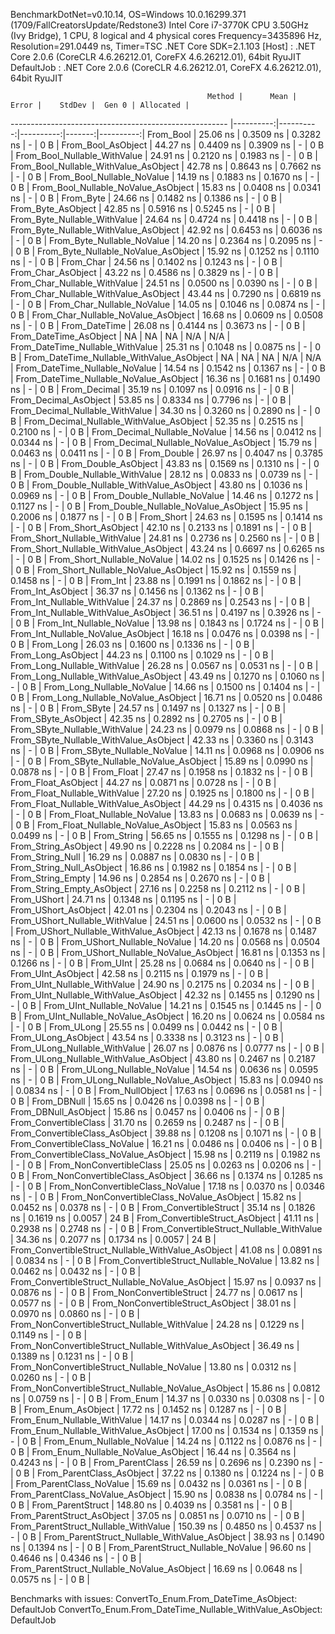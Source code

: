 
BenchmarkDotNet=v0.10.14, OS=Windows 10.0.16299.371 (1709/FallCreatorsUpdate/Redstone3)
Intel Core i7-3770K CPU 3.50GHz (Ivy Bridge), 1 CPU, 8 logical and 4 physical cores
Frequency=3435896 Hz, Resolution=291.0449 ns, Timer=TSC
.NET Core SDK=2.1.103
  [Host]     : .NET Core 2.0.6 (CoreCLR 4.6.26212.01, CoreFX 4.6.26212.01), 64bit RyuJIT
  DefaultJob : .NET Core 2.0.6 (CoreCLR 4.6.26212.01, CoreFX 4.6.26212.01), 64bit RyuJIT


                                                Method |      Mean |     Error |    StdDev |  Gen 0 | Allocated |
------------------------------------------------------ |----------:|----------:|----------:|-------:|----------:|
                                             From_Bool |  25.06 ns | 0.3509 ns | 0.3282 ns |      - |       0 B |
                                    From_Bool_AsObject |  44.27 ns | 0.4409 ns | 0.3909 ns |      - |       0 B |
                          From_Bool_Nullable_WithValue |  24.91 ns | 0.2120 ns | 0.1983 ns |      - |       0 B |
                 From_Bool_Nullable_WithValue_AsObject |  42.78 ns | 0.8643 ns | 0.7662 ns |      - |       0 B |
                            From_Bool_Nullable_NoValue |  14.19 ns | 0.1883 ns | 0.1670 ns |      - |       0 B |
                   From_Bool_Nullable_NoValue_AsObject |  15.83 ns | 0.0408 ns | 0.0341 ns |      - |       0 B |
                                             From_Byte |  24.66 ns | 0.1482 ns | 0.1386 ns |      - |       0 B |
                                    From_Byte_AsObject |  42.85 ns | 0.5916 ns | 0.5245 ns |      - |       0 B |
                          From_Byte_Nullable_WithValue |  24.64 ns | 0.4724 ns | 0.4418 ns |      - |       0 B |
                 From_Byte_Nullable_WithValue_AsObject |  42.92 ns | 0.6453 ns | 0.6036 ns |      - |       0 B |
                            From_Byte_Nullable_NoValue |  14.20 ns | 0.2364 ns | 0.2095 ns |      - |       0 B |
                   From_Byte_Nullable_NoValue_AsObject |  15.92 ns | 0.1252 ns | 0.1110 ns |      - |       0 B |
                                             From_Char |  24.56 ns | 0.1402 ns | 0.1243 ns |      - |       0 B |
                                    From_Char_AsObject |  43.22 ns | 0.4586 ns | 0.3829 ns |      - |       0 B |
                          From_Char_Nullable_WithValue |  24.51 ns | 0.0500 ns | 0.0390 ns |      - |       0 B |
                 From_Char_Nullable_WithValue_AsObject |  43.44 ns | 0.7290 ns | 0.6819 ns |      - |       0 B |
                            From_Char_Nullable_NoValue |  14.05 ns | 0.1046 ns | 0.0874 ns |      - |       0 B |
                   From_Char_Nullable_NoValue_AsObject |  16.68 ns | 0.0609 ns | 0.0508 ns |      - |       0 B |
                                         From_DateTime |  26.08 ns | 0.4144 ns | 0.3673 ns |      - |       0 B |
                                From_DateTime_AsObject |        NA |        NA |        NA |    N/A |       N/A |
                      From_DateTime_Nullable_WithValue |  25.31 ns | 0.1048 ns | 0.0875 ns |      - |       0 B |
             From_DateTime_Nullable_WithValue_AsObject |        NA |        NA |        NA |    N/A |       N/A |
                        From_DateTime_Nullable_NoValue |  14.54 ns | 0.1542 ns | 0.1367 ns |      - |       0 B |
               From_DateTime_Nullable_NoValue_AsObject |  16.36 ns | 0.1681 ns | 0.1490 ns |      - |       0 B |
                                          From_Decimal |  35.19 ns | 0.1097 ns | 0.0916 ns |      - |       0 B |
                                 From_Decimal_AsObject |  53.85 ns | 0.8334 ns | 0.7796 ns |      - |       0 B |
                       From_Decimal_Nullable_WithValue |  34.30 ns | 0.3260 ns | 0.2890 ns |      - |       0 B |
              From_Decimal_Nullable_WithValue_AsObject |  52.35 ns | 0.2515 ns | 0.2100 ns |      - |       0 B |
                         From_Decimal_Nullable_NoValue |  14.56 ns | 0.0412 ns | 0.0344 ns |      - |       0 B |
                From_Decimal_Nullable_NoValue_AsObject |  15.79 ns | 0.0463 ns | 0.0411 ns |      - |       0 B |
                                           From_Double |  26.97 ns | 0.4047 ns | 0.3785 ns |      - |       0 B |
                                  From_Double_AsObject |  43.83 ns | 0.1569 ns | 0.1310 ns |      - |       0 B |
                        From_Double_Nullable_WithValue |  28.12 ns | 0.0833 ns | 0.0739 ns |      - |       0 B |
               From_Double_Nullable_WithValue_AsObject |  43.80 ns | 0.1036 ns | 0.0969 ns |      - |       0 B |
                          From_Double_Nullable_NoValue |  14.46 ns | 0.1272 ns | 0.1127 ns |      - |       0 B |
                 From_Double_Nullable_NoValue_AsObject |  15.95 ns | 0.2006 ns | 0.1877 ns |      - |       0 B |
                                            From_Short |  24.63 ns | 0.1595 ns | 0.1414 ns |      - |       0 B |
                                   From_Short_AsObject |  42.10 ns | 0.2133 ns | 0.1891 ns |      - |       0 B |
                         From_Short_Nullable_WithValue |  24.81 ns | 0.2736 ns | 0.2560 ns |      - |       0 B |
                From_Short_Nullable_WithValue_AsObject |  43.24 ns | 0.6697 ns | 0.6265 ns |      - |       0 B |
                           From_Short_Nullable_NoValue |  14.02 ns | 0.1525 ns | 0.1426 ns |      - |       0 B |
                  From_Short_Nullable_NoValue_AsObject |  15.92 ns | 0.1559 ns | 0.1458 ns |      - |       0 B |
                                              From_Int |  23.88 ns | 0.1991 ns | 0.1862 ns |      - |       0 B |
                                     From_Int_AsObject |  36.37 ns | 0.1456 ns | 0.1362 ns |      - |       0 B |
                           From_Int_Nullable_WithValue |  24.37 ns | 0.2869 ns | 0.2543 ns |      - |       0 B |
                  From_Int_Nullable_WithValue_AsObject |  36.51 ns | 0.4197 ns | 0.3926 ns |      - |       0 B |
                             From_Int_Nullable_NoValue |  13.98 ns | 0.1843 ns | 0.1724 ns |      - |       0 B |
                    From_Int_Nullable_NoValue_AsObject |  16.18 ns | 0.0476 ns | 0.0398 ns |      - |       0 B |
                                             From_Long |  26.03 ns | 0.1600 ns | 0.1336 ns |      - |       0 B |
                                    From_Long_AsObject |  44.23 ns | 0.1100 ns | 0.1029 ns |      - |       0 B |
                          From_Long_Nullable_WithValue |  26.28 ns | 0.0567 ns | 0.0531 ns |      - |       0 B |
                 From_Long_Nullable_WithValue_AsObject |  43.49 ns | 0.1270 ns | 0.1060 ns |      - |       0 B |
                            From_Long_Nullable_NoValue |  14.66 ns | 0.1500 ns | 0.1404 ns |      - |       0 B |
                   From_Long_Nullable_NoValue_AsObject |  16.71 ns | 0.0520 ns | 0.0486 ns |      - |       0 B |
                                            From_SByte |  24.57 ns | 0.1497 ns | 0.1327 ns |      - |       0 B |
                                   From_SByte_AsObject |  42.35 ns | 0.2892 ns | 0.2705 ns |      - |       0 B |
                         From_SByte_Nullable_WithValue |  24.23 ns | 0.0979 ns | 0.0868 ns |      - |       0 B |
                From_SByte_Nullable_WithValue_AsObject |  42.33 ns | 0.3360 ns | 0.3143 ns |      - |       0 B |
                           From_SByte_Nullable_NoValue |  14.11 ns | 0.0968 ns | 0.0906 ns |      - |       0 B |
                  From_SByte_Nullable_NoValue_AsObject |  15.89 ns | 0.0990 ns | 0.0878 ns |      - |       0 B |
                                            From_Float |  27.47 ns | 0.1958 ns | 0.1832 ns |      - |       0 B |
                                   From_Float_AsObject |  44.27 ns | 0.0871 ns | 0.0728 ns |      - |       0 B |
                         From_Float_Nullable_WithValue |  27.20 ns | 0.1925 ns | 0.1800 ns |      - |       0 B |
                From_Float_Nullable_WithValue_AsObject |  44.29 ns | 0.4315 ns | 0.4036 ns |      - |       0 B |
                           From_Float_Nullable_NoValue |  13.83 ns | 0.0683 ns | 0.0639 ns |      - |       0 B |
                  From_Float_Nullable_NoValue_AsObject |  15.83 ns | 0.0563 ns | 0.0499 ns |      - |       0 B |
                                           From_String |  56.65 ns | 0.1555 ns | 0.1298 ns |      - |       0 B |
                                  From_String_AsObject |  49.90 ns | 0.2228 ns | 0.2084 ns |      - |       0 B |
                                      From_String_Null |  16.29 ns | 0.0887 ns | 0.0830 ns |      - |       0 B |
                             From_String_Null_AsObject |  16.86 ns | 0.1982 ns | 0.1854 ns |      - |       0 B |
                                     From_String_Empty |  14.96 ns | 0.2854 ns | 0.2670 ns |      - |       0 B |
                            From_String_Empty_AsObject |  27.16 ns | 0.2258 ns | 0.2112 ns |      - |       0 B |
                                           From_UShort |  24.71 ns | 0.1348 ns | 0.1195 ns |      - |       0 B |
                                  From_UShort_AsObject |  42.01 ns | 0.2304 ns | 0.2043 ns |      - |       0 B |
                        From_UShort_Nullable_WithValue |  24.51 ns | 0.0600 ns | 0.0532 ns |      - |       0 B |
               From_UShort_Nullable_WithValue_AsObject |  42.13 ns | 0.1678 ns | 0.1487 ns |      - |       0 B |
                          From_UShort_Nullable_NoValue |  14.20 ns | 0.0568 ns | 0.0504 ns |      - |       0 B |
                 From_UShort_Nullable_NoValue_AsObject |  16.81 ns | 0.1353 ns | 0.1266 ns |      - |       0 B |
                                             From_UInt |  25.28 ns | 0.0684 ns | 0.0640 ns |      - |       0 B |
                                    From_UInt_AsObject |  42.58 ns | 0.2115 ns | 0.1979 ns |      - |       0 B |
                          From_UInt_Nullable_WithValue |  24.90 ns | 0.2175 ns | 0.2034 ns |      - |       0 B |
                 From_UInt_Nullable_WithValue_AsObject |  42.32 ns | 0.1455 ns | 0.1290 ns |      - |       0 B |
                            From_UInt_Nullable_NoValue |  14.21 ns | 0.1545 ns | 0.1445 ns |      - |       0 B |
                   From_UInt_Nullable_NoValue_AsObject |  16.20 ns | 0.0624 ns | 0.0584 ns |      - |       0 B |
                                            From_ULong |  25.55 ns | 0.0499 ns | 0.0442 ns |      - |       0 B |
                                   From_ULong_AsObject |  43.54 ns | 0.3338 ns | 0.3123 ns |      - |       0 B |
                         From_ULong_Nullable_WithValue |  26.07 ns | 0.0876 ns | 0.0777 ns |      - |       0 B |
                From_ULong_Nullable_WithValue_AsObject |  43.80 ns | 0.2467 ns | 0.2187 ns |      - |       0 B |
                           From_ULong_Nullable_NoValue |  14.54 ns | 0.0636 ns | 0.0595 ns |      - |       0 B |
                  From_ULong_Nullable_NoValue_AsObject |  15.83 ns | 0.0940 ns | 0.0834 ns |      - |       0 B |
                                       From_NullObject |  17.63 ns | 0.0696 ns | 0.0581 ns |      - |       0 B |
                                           From_DBNull |  15.65 ns | 0.0426 ns | 0.0398 ns |      - |       0 B |
                                  From_DBNull_AsObject |  15.86 ns | 0.0457 ns | 0.0406 ns |      - |       0 B |
                                 From_ConvertibleClass |  31.70 ns | 0.2659 ns | 0.2487 ns |      - |       0 B |
                        From_ConvertibleClass_AsObject |  39.88 ns | 0.1208 ns | 0.1071 ns |      - |       0 B |
                         From_ConvertibleClass_NoValue |  16.21 ns | 0.0486 ns | 0.0406 ns |      - |       0 B |
                From_ConvertibleClass_NoValue_AsObject |  15.98 ns | 0.2119 ns | 0.1982 ns |      - |       0 B |
                              From_NonConvertibleClass |  25.05 ns | 0.0263 ns | 0.0206 ns |      - |       0 B |
                     From_NonConvertibleClass_AsObject |  36.66 ns | 0.1374 ns | 0.1285 ns |      - |       0 B |
                      From_NonConvertibleClass_NoValue |  17.18 ns | 0.0370 ns | 0.0346 ns |      - |       0 B |
             From_NonConvertibleClass_NoValue_AsObject |  15.82 ns | 0.0452 ns | 0.0378 ns |      - |       0 B |
                                From_ConvertibleStruct |  35.14 ns | 0.1826 ns | 0.1619 ns | 0.0057 |      24 B |
                       From_ConvertibleStruct_AsObject |  41.11 ns | 0.2938 ns | 0.2748 ns |      - |       0 B |
             From_ConvertibleStruct_Nullable_WithValue |  34.36 ns | 0.2077 ns | 0.1734 ns | 0.0057 |      24 B |
    From_ConvertibleStruct_Nullable_WithValue_AsObject |  41.08 ns | 0.0891 ns | 0.0834 ns |      - |       0 B |
               From_ConvertibleStruct_Nullable_NoValue |  13.82 ns | 0.0462 ns | 0.0432 ns |      - |       0 B |
      From_ConvertibleStruct_Nullable_NoValue_AsObject |  15.97 ns | 0.0937 ns | 0.0876 ns |      - |       0 B |
                             From_NonConvertibleStruct |  24.77 ns | 0.0617 ns | 0.0577 ns |      - |       0 B |
                    From_NonConvertibleStruct_AsObject |  38.01 ns | 0.0970 ns | 0.0860 ns |      - |       0 B |
          From_NonConvertibleStruct_Nullable_WithValue |  24.28 ns | 0.1229 ns | 0.1149 ns |      - |       0 B |
 From_NonConvertibleStruct_Nullable_WithValue_AsObject |  36.49 ns | 0.1389 ns | 0.1231 ns |      - |       0 B |
            From_NonConvertibleStruct_Nullable_NoValue |  13.80 ns | 0.0312 ns | 0.0260 ns |      - |       0 B |
   From_NonConvertibleStruct_Nullable_NoValue_AsObject |  15.86 ns | 0.0812 ns | 0.0759 ns |      - |       0 B |
                                             From_Enum |  14.37 ns | 0.0330 ns | 0.0308 ns |      - |       0 B |
                                    From_Enum_AsObject |  17.72 ns | 0.1452 ns | 0.1287 ns |      - |       0 B |
                          From_Enum_Nullable_WithValue |  14.17 ns | 0.0344 ns | 0.0287 ns |      - |       0 B |
                 From_Enum_Nullable_WithValue_AsObject |  17.00 ns | 0.1534 ns | 0.1359 ns |      - |       0 B |
                            From_Enum_Nullable_NoValue |  14.24 ns | 0.1122 ns | 0.0876 ns |      - |       0 B |
                   From_Enum_Nullable_NoValue_AsObject |  16.44 ns | 0.3564 ns | 0.4243 ns |      - |       0 B |
                                      From_ParentClass |  26.59 ns | 0.2696 ns | 0.2390 ns |      - |       0 B |
                             From_ParentClass_AsObject |  37.22 ns | 0.1380 ns | 0.1224 ns |      - |       0 B |
                              From_ParentClass_NoValue |  15.69 ns | 0.0432 ns | 0.0361 ns |      - |       0 B |
                     From_ParentClass_NoValue_AsObject |  15.90 ns | 0.0838 ns | 0.0784 ns |      - |       0 B |
                                     From_ParentStruct | 148.80 ns | 0.4039 ns | 0.3581 ns |      - |       0 B |
                            From_ParentStruct_AsObject |  37.05 ns | 0.0851 ns | 0.0710 ns |      - |       0 B |
                  From_ParentStruct_Nullable_WithValue | 150.39 ns | 0.4850 ns | 0.4537 ns |      - |       0 B |
         From_ParentStruct_Nullable_WithValue_AsObject |  38.93 ns | 0.1490 ns | 0.1394 ns |      - |       0 B |
                    From_ParentStruct_Nullable_NoValue |  96.60 ns | 0.4646 ns | 0.4346 ns |      - |       0 B |
           From_ParentStruct_Nullable_NoValue_AsObject |  16.69 ns | 0.0648 ns | 0.0575 ns |      - |       0 B |

Benchmarks with issues:
  ConvertTo_Enum.From_DateTime_AsObject: DefaultJob
  ConvertTo_Enum.From_DateTime_Nullable_WithValue_AsObject: DefaultJob
